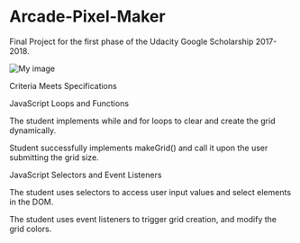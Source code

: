 # Arcade-Pixel-Maker
Final Project for the first phase of the Udacity Google Scholarship 2017-2018.

![My image](http://res.cloudinary.com/dikujrdbe/image/upload/v1513607128/Pac_Man_nwa3cm.png)


Criteria Meets Specifications

JavaScript Loops and Functions
	

The student implements while and for loops to clear and create the grid dynamically.

Student successfully implements makeGrid() and call it upon the user submitting the grid size.


JavaScript Selectors and Event Listeners
	

The student uses selectors to access user input values and select elements in the DOM.

The student uses event listeners to trigger grid creation, and modify the grid colors.
